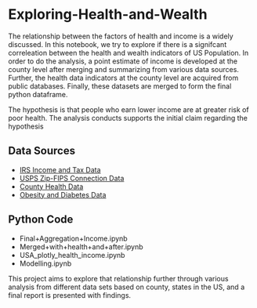 
# Exploring-Health-and-Wealth

The relationship between the factors of health and income is a widely discussed. In this notebook, we try to explore if there is a signifcant correleation between the health and wealth indicators of US Population. In order to do the analysis, a point estimate of income is developed at the county level after merging and summarizing from various data sources. Further, the health data indicators at the county level are acquired from public databases. Finally, these datasets are merged to form the final python dataframe.

The hypothesis is that people who earn lower income are at greater risk of poor health. The analysis conducts supports the initial claim regarding the hypothesis

## Data Sources
 * [IRS Income and Tax Data](https://www.irs.gov/statistics/soi-tax-stats-individual-income-tax-statistics-zip-code-data-soi)
 * [USPS Zip-FIPS Connection Data](https://www.huduser.gov/portal/datasets/usps_crosswalk.html)
 * [County Health Data](http://www.countyhealthrankings.org/explore-health-rankings/rankings-data-documentation)
 * [Obesity and Diabetes Data](https://www.ers.usda.gov/data-products/food-environment-atlas/data-access-and-documentation-downloads/)
 
## Python Code
 * Final+Aggregation+Income.ipynb
 * Merged+with+health+and+after.ipynb
 * USA_plotly_health_income.ipynb
 * Modelling.ipynb 


This project aims to explore that relationship further through various analysis from different data sets based on county, states in the US, and a final report is presented with findings.

